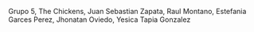 Grupo 5, The Chickens, Juan Sebastian Zapata, Raul Montano, Estefania Garces Perez, Jhonatan Oviedo, Yesica Tapia Gonzalez 
